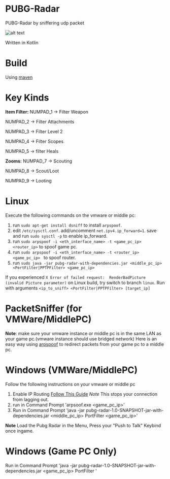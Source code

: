 # PUBG-Radar
PUBG-Radar by sniffering udp packet

![alt text](https://i.imgur.com/1RIy27b.png)

Written in Kotlin

# Build
Using [maven](https://maven.apache.org/)

# Key Kinds

**Item Filter:**
NUMPAD_1 -> Filter Weapon

NUMPAD_2 -> Filter Attachments

NUMPAD_3 -> Filter Level 2

NUMPAD_4 -> Filter Scopes

NUMPAD_5 -> filter Heals

**Zooms:**
NUMPAD_7 -> Scouting

NUMPAD_8 -> Scout/Loot

NUMPAD_9 -> Looting

# Linux

Execute the following commands on the vmware or middle pc:
1. run `sudo apt-get install dsniff` to install `arpspoof`.
2. edit `/etc/sysctl.conf`. add/uncomment `net.ipv4.ip_forward=1`. save and run `sudo sysctl -p` to enable ip_forward.
3. run `sudo arpspoof -i <eth_interface_name> -t <game_pc_ip> <router_ip>` to spoof game pc.
4. run `sudo arpspoof -i <eth_interface_name> -t <router_ip> <game_pc_ip> ` to spoof router.
5. run `sudo java -jar pubg-radar-with-dependencies.jar <middle_pc_ip> <PortFilter|PPTPFilter> <game_pc_ip>`

If you experienced `X Error of failed request:  RenderBadPicture (invalid Picture parameter)` on Linux build, try switch to branch `linux`. Run with arguments `<ip_to_sniff> <PortFilter|PPTPFilter> [target_ip]`

# PacketSniffer (for VMWare/MiddlePC)


**Note**: make sure your vmware instance or middle pc is in the same LAN as your game pc.(vmware instance should use bridged network)
Here is an easy way using [arpspoof](https://github.com/alandau/arpspoof/releases/tag/v0.1) to redirect packets from your game pc to a middle pc.

# Windows (VMWare/MiddlePC)

Follow the following instructions on your vmware or middle pc
1. Enable IP Routing [Follow This Guide](http://keepthetech.com/2016/01/enable-ip-routing-on-windows10.html) *Note* This stops your connection from lagging out.
1. run in Command Prompt 'arpsoof.exe <game_pc_ip>'
2. Run in Command Prompt 'java -jar pubg-radar-1.0-SNAPSHOT-jar-with-dependencies.jar <middle_pc_ip> PortFilter <game_pc_ip>'

**Note** Load the Pubg Radar in the Menu, Press your "Push to Talk" Keybind once ingame. 

# Windows (Game PC Only)
Run in Command Prompt 'java -jar pubg-radar-1.0-SNAPSHOT-jar-with-dependencies.jar <game_pc_ip> PortFilter ' 
